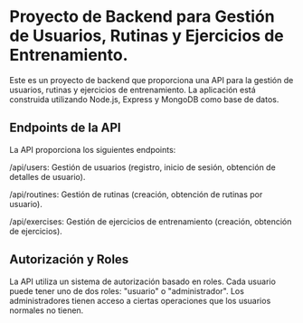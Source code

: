 # Proyecto de Backend para Gestión de Usuarios, Rutinas y Ejercicios de Entrenamiento.

Este es un proyecto de backend que proporciona una API para la gestión de usuarios, rutinas y ejercicios de entrenamiento. La aplicación está construida utilizando Node.js, Express y MongoDB como base de datos.

## Endpoints de la API

La API proporciona los siguientes endpoints:

/api/users: Gestión de usuarios (registro, inicio de sesión, obtención de detalles de usuario).

/api/routines: Gestión de rutinas (creación, obtención de rutinas por usuario).

/api/exercises: Gestión de ejercicios de entrenamiento (creación, obtención de ejercicios).

## Autorización y Roles

La API utiliza un sistema de autorización basado en roles. Cada usuario puede tener uno de dos roles: "usuario" o "administrador". Los administradores tienen acceso a ciertas operaciones que los usuarios normales no tienen.
